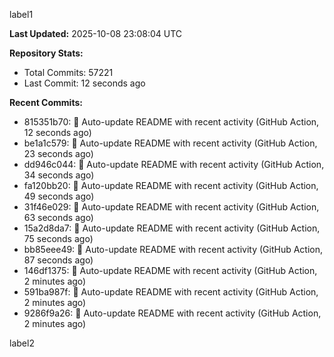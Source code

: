 
label1 
<!-- ACTIVITY_START -->
**Last Updated:** 2025-10-08 23:08:04 UTC

**Repository Stats:**
- Total Commits: 57221
- Last Commit: 12 seconds ago

**Recent Commits:**
- 815351b70: 🤖 Auto-update README with recent activity (GitHub Action, 12 seconds ago)
- be1a1c579: 🤖 Auto-update README with recent activity (GitHub Action, 23 seconds ago)
- dd946c044: 🤖 Auto-update README with recent activity (GitHub Action, 34 seconds ago)
- fa120bb20: 🤖 Auto-update README with recent activity (GitHub Action, 49 seconds ago)
- 31f46e029: 🤖 Auto-update README with recent activity (GitHub Action, 63 seconds ago)
- 15a2d8da7: 🤖 Auto-update README with recent activity (GitHub Action, 75 seconds ago)
- bb85eee49: 🤖 Auto-update README with recent activity (GitHub Action, 87 seconds ago)
- 146df1375: 🤖 Auto-update README with recent activity (GitHub Action, 2 minutes ago)
- 591ba987f: 🤖 Auto-update README with recent activity (GitHub Action, 2 minutes ago)
- 9286f9a26: 🤖 Auto-update README with recent activity (GitHub Action, 2 minutes ago)
<!-- ACTIVITY_END -->

label2
